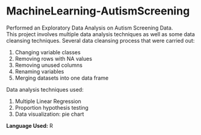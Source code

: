 # MachineLearning-AutismScreening
Performed an Exploratory Data Analysis on Autism Screening Data. <br>
This project involves multiple data analysis techniques as well as some data cleansing techniques.
Several data cleansing process that were carried out:
1. Changing variable classes
2. Removing rows with NA values
3. Removing unused columns
4. Renaming variables
5. Merging datasets into one data frame

Data analysis techniques used:
1. Multiple Linear Regression 
2. Proportion hypothesis testing
3. Data visualization: pie chart

**Language Used:** R
